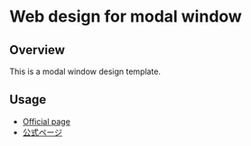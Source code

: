 # Web design for modal window

## Overview

This is a modal window design template.

## Usage

- [Official page](https://it.noknow.info/en/project/noknow-web-design/component/modal-window)
- [公式ページ](https://it.noknow.info/ja/project/noknow-web-design/component/modal-window)

